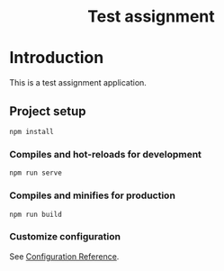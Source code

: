 <div align="center">
    <h1>Test assignment</h1>
</div>

# Introduction

This is a test assignment application.

## Project setup

```
npm install
```

### Compiles and hot-reloads for development

```
npm run serve
```

### Compiles and minifies for production

```
npm run build
```

### Customize configuration

See [Configuration Reference](https://cli.vuejs.org/config/).
